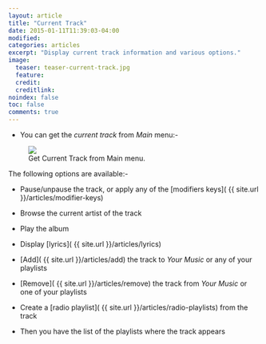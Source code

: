 ```yaml
---
layout: article
title: "Current Track"
date: 2015-01-11T11:39:03-04:00
modified:
categories: articles
excerpt: "Display current track information and various options."
image:
  teaser: teaser-current-track.jpg
  feature:
  credit: 
  creditlink:
noindex: false
toc: false
comments: true
---
```


* You can get the _current track_ from *Main* menu:-

<figure>
	<img src="{{ site.url }}/images/current-track1.jpg"></a>
	<figcaption>Get Current Track from Main menu.</figcaption>
</figure>

The following options are available:-

* Pause/unpause the track, or apply any of the [modifiers keys]( {{ site.url }}/articles/modifier-keys)

* Browse the current artist of the track

* Play the album

* Display [lyrics]( {{ site.url }}/articles/lyrics)

* [Add]( {{ site.url }}/articles/add) the track to _Your Music_ or any of your playlists

* [Remove]( {{ site.url }}/articles/remove) the track from _Your Music_ or one of your playlists

* Create a [radio playlist]( {{ site.url }}/articles/radio-playlists) from the track

* Then you have the list of the playlists where the track appears
